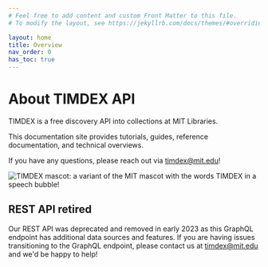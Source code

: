 ```yaml
---
# Feel free to add content and custom Front Matter to this file.
# To modify the layout, see https://jekyllrb.com/docs/themes/#overriding-theme-defaults

layout: home
title: Overview
nav_order: 0
has_toc: true
---
```

# About TIMDEX API

TIMDEX is a free discovery API into collections at MIT Libraries.

This documentation site provides tutorials, guides, reference documentation, and technical overviews.

If you have any questions, please reach out via timdex@mit.edu!

![TIMDEX mascot: a variant of the MIT mascot with the words TIMDEX in a speech bubble!](/assets/images/timdex-beaver.png)

## REST API retired

Our REST API was deprecated and removed in early 2023 as this GraphQL endpoint has additional data sources and features. If you are having issues transitioning to the GraphQL endpoint, please contact us at timdex@mit.edu and we'd be happy to help!

